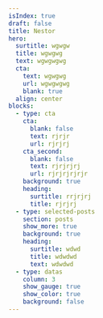 ```yaml
---
isIndex: true
draft: false
title: Nestor
hero:
  surtitle: wgwgw
  title: wgwgwg
  text: wgwgwgwg
  cta:
    text: wgwgwg
    url: wgwgwgwg
    blank: true
  align: center
blocks:
  - type: cta
    cta:
      blank: false
      text: rjrjr
      url: rjrjrj
    cta_second:
      blank: false
      text: rjrjrjrj
      url: rjrjrjrjrjr
    background: true
    heading:
      surtitle: rrjrjrj
      title: rjrjrj
  - type: selected-posts
    section: posts
    show_more: true
    background: true
    heading:
      surtitle: wdwd
      title: wdwdwd
      text: wdwdwd
  - type: datas
    column: 3
    show_gauge: true
    show_color: true
    background: false
---
```

